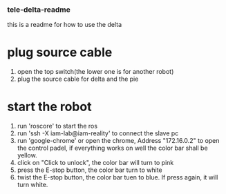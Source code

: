### tele-delta-readme
this is  a readme for how to use the delta

# plug source cable
1. open the top switch(the lower one is for another robot)
2. plug the source cable for delta and the pie

# start the robot
1.  run 'roscore' to start the ros
2.  run 'ssh -X iam-lab@iam-reality' to connect the slave pc
3.  run 'google-chrome' or open the chrome, Address "172.16.0.2" to open the control padel, if everything works on well the color bar shall be yellow.
4.  click on "Click to unlock", the color bar will turn to pink
5.  press the E-stop button, the color bar turn to white
6.  twist the E-stop button, the color bar tuen to blue. If press again, it will turn white.

# 
